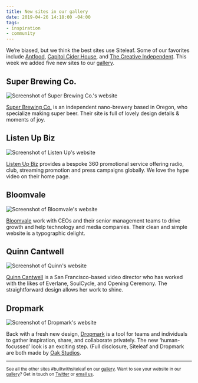 ```yaml
---
title: New sites in our gallery
date: 2019-04-26 14:18:00 -04:00
tags:
- inspiration
- community
---
```


We’re biased, but we think the best sites use Siteleaf. Some of our favorites include [Antfood](http://www.antfood.com/), [Capitol Cider House](https://capitolciderhouse.com/), and [The Creative Independent](https://thecreativeindependent.com//). This week we added five new sites to our [gallery](https://www.siteleaf.com/gallery/).

## Super Brewing Co. 

![Screenshot of Super Brewing Co.'s website](/uploads/super-brewing.jpg)

[Super Brewing Co.](https://superbrewing.co/) is an independent nano-brewery based in Oregon, who specialize making super beer. Their site is full of lovely design details & moments of joy. 



## Listen Up Biz

![Screenshot of Listen Up's website](/uploads/listen-up-f43ab5.jpg)

[Listen Up Biz](https://www.listen-up.biz/) provides a bespoke 360 promotional service offering radio, club, streaming promotion and press campaigns globally. We love the hype video on their home page.

## Bloomvale

![Screenshot of Bloomvale's website](/uploads/bloomvale-ef3aec.jpg)

[Bloomvale](http://bloomvale.com/) work with CEOs and their senior management teams to drive growth and help technology and media companies. Their clean and simple website is a typographic delight. 

## Quinn Cantwell

![Screenshot of Quinn's website](/uploads/quinn-cantwell.jpg)

[Quinn Cantwell](http://quinncantwell.com/) is a San Francisco-based video director who has worked with the likes of Everlane, SoulCycle, and Opening Ceremony. The straightforward design allows her work to shine. 

## Dropmark

![Screenshot of Dropmark's website](/uploads/Dropmark.jpg)

Back with a fresh new design, [Dropmark](https://www.dropmark.com/) is a tool for teams and individuals to gather inspiration, share, and collaborate privately. The new ‘human-focussed’ look is an exciting step. (Full disclosure, Siteleaf and Dropmark are both made by [Oak Studios](https://oak.is/).
______________

<small>See all the other sites #builtwithsiteleaf on our [gallery](https://www.siteleaf.com/gallery/). 
Want to see your website in our [gallery](https://www.siteleaf.com/gallery/)? Get in touch on [Twitter](https://twitter.com/siteleaf) or [email us](mailto:support@siteleaf.com).</small>